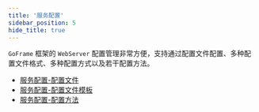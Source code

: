 ```yaml
---
title: '服务配置'
sidebar_position: 5
hide_title: true
---
```


`GoFrame` 框架的 `WebServer` 配置管理非常方便，支持通过配置文件配置、多种配置文件格式、多种配置方式以及若干配置方法。

- [服务配置-配置文件](output/goframe-v2.5-md/WEB服务开发/服务配置/服务配置-配置文件)
- [服务配置-配置文件模板](output/goframe-v2.5-md/WEB服务开发/服务配置/服务配置-配置文件模板)
- [服务配置-配置方法](output/goframe-v2.5-md/WEB服务开发/服务配置/服务配置-配置方法)